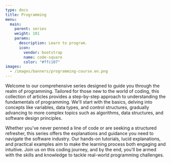 ```yaml
---
type: docs
title: Programming
menu:
  main:
    parent: series
    weight: 101
    params:
      description: Learn to program.
      icon:
        vendor: bootstrap
        name: code-square
        color: "#ffc107"
images:
  - /images/banners/programming-course.en.png
---
```


Welcome to our comprehensive series designed to guide you through the realm of programming. Tailored for those new to the world of coding, this collection of articles provides a step-by-step approach to understanding the fundamentals of programming. We'll start with the basics, delving into concepts like variables, data types, and control structures, gradually advancing to more complex topics such as algorithms, data structures, and software design principles.

Whether you've never penned a line of code or are seeking a structured refresher, this series offers the explanations and guidance you need to navigate the software industry. Our hands-on tutorials, lucid explanations, and practical examples aim to make the learning process both engaging and intuitive. Join us on this coding journey, and by the end, you'll be armed with the skills and knowledge to tackle real-world programming challenges.
